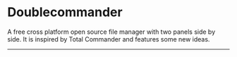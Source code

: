 # Doublecommander

A free cross platform open source file manager with two panels side by side. It is inspired by Total Commander and features some new ideas.

---